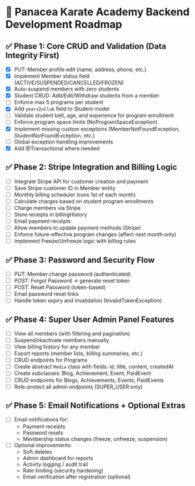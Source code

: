 
# 🥋 Panacea Karate Academy Backend Development Roadmap

## ✅ Phase 1: Core CRUD and Validation (Data Integrity First)

- [X] PUT: Member profile edit (name, address, phone, etc.)
- [X] Implement Member status field (ACTIVE/SUSPENDED/CANCELLED/FROZEN)
- [X] Auto-suspend members with zero students
- [X] Student CRUD: Add/Edit/Withdraw students from a member
- [ ] Enforce max 5 programs per student
- [X] Add `yearsInClub` field to Student model
- [ ] Validate student belt, age, and experience for program enrollment
- [ ] Enforce program space limits (NoProgramSpaceException)
- [X] Implement missing custom exceptions (MemberNotFoundException, StudentNotFoundException, etc.)
- [ ] Global exception handling improvements
- [X] Add @Transactional where needed

## ✅ Phase 2: Stripe Integration and Billing Logic

- [ ] Integrate Stripe API for customer creation and payment
- [ ] Save Stripe customer ID in Member entity
- [ ] Monthly billing scheduler (runs 1st of each month)
- [ ] Calculate charges based on student program enrollments
- [ ] Charge members via Stripe
- [ ] Store receipts in billingHistory
- [ ] Email payment receipts
- [ ] Allow members to update payment methods (Stripe)
- [ ] Enforce future-effective program changes (affect next month only)
- [ ] Implement Freeze/Unfreeze logic with billing rules

## ✅ Phase 3: Password and Security Flow

- [ ] PUT: Member change password (authenticated)
- [ ] POST: Forgot Password → generate reset token
- [ ] POST: Reset Password (token-based)
- [ ] Email password reset links
- [ ] Handle token expiry and invalidation (InvalidTokenException)

## ✅ Phase 4: Super User Admin Panel Features

- [ ] View all members (with filtering and pagination)
- [ ] Suspend/reactivate members manually
- [ ] View billing history for any member
- [ ] Export reports (member lists, billing summaries, etc.)
- [ ] CRUD endpoints for Programs
- [ ] Create abstract `Media` class with fields: id, title, content, createdAt
- [ ] Create subclasses: Blog, Achievement, Event, PaidEvent
- [ ] CRUD endpoints for Blogs, Achievements, Events, PaidEvents
- [ ] Role-protect all admin endpoints (SUPER_USER only)

## ✅ Phase 5: Email Notifications + Optional Extras

- [ ] Email notifications for:
    - Payment receipts
    - Password resets
    - Membership status changes (freeze, unfreeze, suspension)
- [ ] Optional improvements:
    - Soft deletes
    - Admin dashboard for reports
    - Activity logging / audit trail
    - Rate limiting (security hardening)
    - Email verification after registration (optional)
